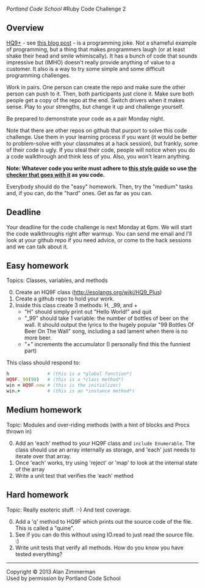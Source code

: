 *Portland Code School*
#Ruby Code Challenge 2


## Overview

[HQ9+](http://esolangs.org/wiki/HQ9_Plus) - see [this blog post](http://cliffle.com/esoterica/hq9plus.html) - is a programming joke. Not a shameful example of programming, but a thing that makes programmers laugh (or at least shake their head and smile whimiscally). It has a bunch of code that sounds impressive but (IMHO) doesn't really provide anything of value to a customer. It also is a way to try some simple and some difficult programming challenges.

Work in pairs. One person can create the repo and make sure the other person can push to it. Then, both participants just clone it. Make sure both people get a copy of the repo at the end. Switch drivers when it makes sense. Play to your strengths, but change it up and challenge yourself.

Be prepared to demonstrate your code as a pair Monday night.

Note that there are other repos on github that purport to solve this code challenge. Use them in your learning process if you want (it would be better to problem-solve with your classmates at a hack session), but frankly, some of their code is ugly. If you steal their code, people will notice when you do a code walkthrough and think less of you. Also, you won't learn anything. 


**Note: Whatever code you write must adhere to [this style guide](https://github.com/bbatsov/ruby-style-guide) so use [the checker that goes with it](https://github.com/bbatsov/rubocop) as you code.**


Everybody should do the "easy" homework. Then, try the "medium" tasks and, if you can, do the "hard" ones. Get as far as you can.

## Deadline
Your deadline for the code challenge is next Monday at 6pm. We will start the code walkthroughs right after warmup. You can send me email and I'll look at your github repo if you need advice, or come to the hack sessions and we can talk about it.


## Easy homework
Topics: Classes, variables, and methods

0. Create an HQ9F class (http://esolangs.org/wiki/HQ9_Plus)
0. Create a github repo to hold your work.
0. Inside this class create 3 methods: H, _99, and +
	* "H" should simply print out "Hello World!" and quit
	* "_99" should take 1 variable: the number of bottles of beer on the wall. It should output the lyrics to the hugely popular "99 Bottles Of Beer On The Wall" song, including a sad lament when there is no more beer.
	* "+" increments the accumulator (I personally find this the funniest part)


This class should respond to:
~~~~ruby
h              # (this is a *global function*)
HQ9F._99(99)   # (this is a *class method*)
win = HQ9F.new # (this is the initializer)
win.+          # (this is an *instance method*)
~~~~

## Medium homework

Topic: Modules and over-riding methods (with a hint of blocks and Procs thrown in)

0. Add an 'each' method to your HQ9F class and `include Enumerable`. The class should use an array internally as storage, and 'each' just needs to iterate over that array.
0. Once 'each' works, try using 'reject' or 'map' to look at the internal state of the array
0. Write a unit test that verifies the 'each' method


## Hard homework

Topic: Really esoteric stuff. :-) And test coverage.

0. Add a 'q' method to HQ9F which prints out the source code of the file. This is called a "quine".
0. See if you can do this without using IO.read to just read the source file. :)
0. Write unit tests that verify all methods. How do you know you have tested everything?


<hr />
Copyright © 2013 Alan Zimmerman <br />
Used by permission by Portland Code School
